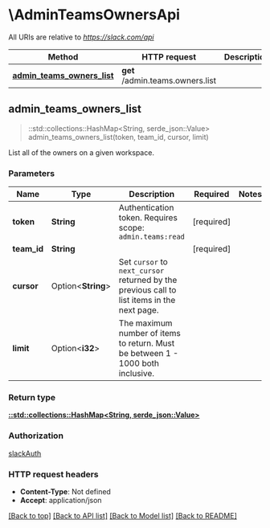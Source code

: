 # \AdminTeamsOwnersApi

All URIs are relative to *https://slack.com/api*

Method | HTTP request | Description
------------- | ------------- | -------------
[**admin_teams_owners_list**](AdminTeamsOwnersApi.md#admin_teams_owners_list) | **get** /admin.teams.owners.list | 



## admin_teams_owners_list

> ::std::collections::HashMap<String, serde_json::Value> admin_teams_owners_list(token, team_id, cursor, limit)


List all of the owners on a given workspace.

### Parameters


Name | Type | Description  | Required | Notes
------------- | ------------- | ------------- | ------------- | -------------
**token** | **String** | Authentication token. Requires scope: `admin.teams:read` | [required] |
**team_id** | **String** |  | [required] |
**cursor** | Option<**String**> | Set `cursor` to `next_cursor` returned by the previous call to list items in the next page. |  |
**limit** | Option<**i32**> | The maximum number of items to return. Must be between 1 - 1000 both inclusive. |  |

### Return type

[**::std::collections::HashMap<String, serde_json::Value>**](serde_json::Value.md)

### Authorization

[slackAuth](../README.md#slackAuth)

### HTTP request headers

- **Content-Type**: Not defined
- **Accept**: application/json

[[Back to top]](#) [[Back to API list]](../README.md#documentation-for-api-endpoints) [[Back to Model list]](../README.md#documentation-for-models) [[Back to README]](../README.md)

